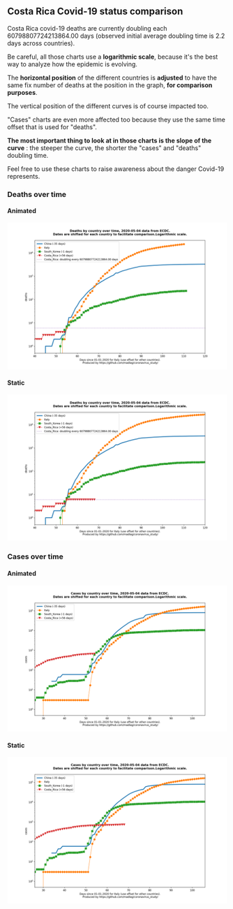 ## Costa Rica Covid-19 status comparison 

Costa Rica covid-19 deaths are currently doubling each 60798807724213864.00 days (observed initial average doubling time is 2.2 days across countries).



Be careful, all those charts use a **logarithmic scale**, because it's the best way to analyze how the epidemic is evolving.
 
The **horizontal position** of the different countries is **adjusted** to have the same fix number of deaths at the position in the graph, **for comparison purposes**.

The vertical position of the different curves is of course impacted too.

"Cases" charts are even more affected too because they use the same time offset that is used for "deaths".

**The most important thing to look at in those charts is the slope of the curve** : the steeper the curve, the shorter the "cases" and "deaths" doubling time.

Feel free to use these charts to raise awareness about the danger Covid-19 represents. 


 
### Deaths over time
 
#### Animated
![Costa Rica covid-19 deaths animated chart](https://raw.githubusercontent.com/madlag/coronavirus_study/master/notebooks/graphs/2020-05-04/countries/Costa_Rica/2020-05-04_Costa_Rica_deaths.gif "Costa Rica covid-19 deaths animated chart")   
 
#### Static
![Costa Rica covid-19 deaths static chart](https://raw.githubusercontent.com/madlag/coronavirus_study/master/notebooks/graphs/2020-05-04/countries/Costa_Rica/2020-05-04_Costa_Rica_deaths.png "Costa Rica covid-19 deaths static chart")   

 
### Cases over time
 
#### Animated
![Costa Rica covid-19 cases animated chart](https://raw.githubusercontent.com/madlag/coronavirus_study/master/notebooks/graphs/2020-05-04/countries/Costa_Rica/2020-05-04_Costa_Rica_cases.gif "Costa Rica covid-19 cases animated chart")   
 
#### Static
![Costa Rica covid-19 cases static chart](https://raw.githubusercontent.com/madlag/coronavirus_study/master/notebooks/graphs/2020-05-04/countries/Costa_Rica/2020-05-04_Costa_Rica_cases.png "Costa Rica covid-19 cases static chart")   

